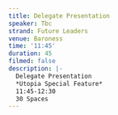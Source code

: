 ```yaml
---
title: Delegate Presentation
speaker: Tbc
strand: Future Leaders
venue: Baroness
time: '11:45'
duration: 45
filmed: false
description: |-
  Delegate Presentation
  *Utopia Special Feature*
  11:45-12:30
  30 Spaces
---
```


